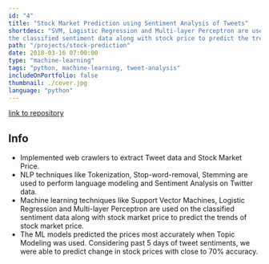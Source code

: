 ```yaml
---
id: "4"
title: "Stock Market Prediction using Sentiment Analysis of Tweets"
shortdesc: "SVM, Logistic Regression and Multi-layer Perceptron are used on
the classified sentiment data along with stock price to predict the trends of stock price."
path: "/projects/stock-prediction"
date: 2018-03-16 07:00:00
type: "machine-learning"
tags: "python, machine-learning, tweet-analysis"
includeOnPortfolio: false
thumbnail: ./cover.jpg
language: "python"
---
```


[link to repository](https://github.com/AchyuthaBharadwaj/SML_Project)

## Info

- Implemented web crawlers to extract Tweet data and Stock Market Price.
- NLP techniques like Tokenization, Stop-word-removal, Stemming are used to perform language modeling and Sentiment Analysis on Twitter data.
- Machine learning techniques like Support Vector Machines, Logistic Regression and Multi-layer Perceptron are used on
  the classified sentiment data along with stock market price to predict the trends of stock market price.
- The ML models predicted the prices most accurately when Topic Modeling was used. Considering past 5 days of tweet
  sentiments, we were able to predict change in stock prices with close to 70% accuracy.

